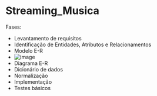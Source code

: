 # Streaming_Musica
Fases:
- Levantamento de requisitos
- Identificação de Entidades, Atributos e Relacionamentos
- Modelo E-R
- ![image](https://github.com/user-attachments/assets/e47a6ad2-76eb-480e-a7a6-95fa65072eba)
- Diagrama E-R
- Dicionário de dados
- Normalização
- Implementação
- Testes básicos
